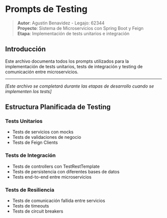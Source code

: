 # Prompts de Testing

> **Autor**: Agustin Benavidez - Legajo: 62344  
> **Proyecto**: Sistema de Microservicios con Spring Boot y Feign  
> **Etapa**: Implementación de tests unitarios e integración

## Introducción

Este archivo documenta todos los prompts utilizados para la implementación de tests unitarios, tests de integración y testing de comunicación entre microservicios.

---

*[Este archivo se completará durante las etapas de desarrollo cuando se implementen los tests]*

## Estructura Planificada de Testing

### Tests Unitarios
- Tests de servicios con mocks
- Tests de validaciones de negocio
- Tests de Feign Clients

### Tests de Integración
- Tests de controllers con TestRestTemplate
- Tests de persistencia con diferentes bases de datos
- Tests end-to-end entre microservicios

### Tests de Resiliencia
- Tests de comunicación fallida entre servicios
- Tests de timeouts
- Tests de circuit breakers
